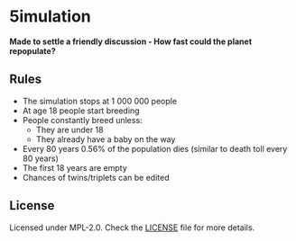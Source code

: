 # 5imulation

**Made to settle a friendly discussion - How fast could the planet repopulate?**

## Rules

- The simulation stops at 1 000 000 people
- At age 18 people start breeding
- People constantly breed unless:
    - They are under 18
    - They already have a baby on the way
- Every 80 years 0.56% of the population dies (similar to death toll every 80 years)
- The first 18 years are empty
- Chances of twins/triplets can be edited

## License

Licensed under MPL-2.0. Check the [LICENSE](./LICENSE) file for more details.